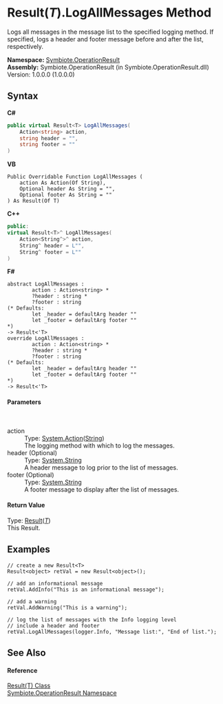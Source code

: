 # Result(*T*).LogAllMessages Method 
 

Logs all messages in the message list to the specified logging method. If specified, logs a header and footer message before and after the list, respectively.

**Namespace:**&nbsp;<a href="846ea925-838c-f4a8-6a8a-689eb9584d48">Symbiote.OperationResult</a><br />**Assembly:**&nbsp;Symbiote.OperationResult (in Symbiote.OperationResult.dll) Version: 1.0.0.0 (1.0.0.0)

## Syntax

**C#**<br />
``` C#
public virtual Result<T> LogAllMessages(
	Action<string> action,
	string header = "",
	string footer = ""
)
```

**VB**<br />
``` VB
Public Overridable Function LogAllMessages ( 
	action As Action(Of String),
	Optional header As String = "",
	Optional footer As String = ""
) As Result(Of T)
```

**C++**<br />
``` C++
public:
virtual Result<T>^ LogAllMessages(
	Action<String^>^ action, 
	String^ header = L"", 
	String^ footer = L""
)
```

**F#**<br />
``` F#
abstract LogAllMessages : 
        action : Action<string> * 
        ?header : string * 
        ?footer : string 
(* Defaults:
        let _header = defaultArg header ""
        let _footer = defaultArg footer ""
*)
-> Result<'T> 
override LogAllMessages : 
        action : Action<string> * 
        ?header : string * 
        ?footer : string 
(* Defaults:
        let _header = defaultArg header ""
        let _footer = defaultArg footer ""
*)
-> Result<'T> 
```


#### Parameters
&nbsp;<dl><dt>action</dt><dd>Type: <a href="http://msdn2.microsoft.com/en-us/library/018hxwa8" target="_blank">System.Action</a>(<a href="http://msdn2.microsoft.com/en-us/library/s1wwdcbf" target="_blank">String</a>)<br />The logging method with which to log the messages.</dd><dt>header (Optional)</dt><dd>Type: <a href="http://msdn2.microsoft.com/en-us/library/s1wwdcbf" target="_blank">System.String</a><br />A header message to log prior to the list of messages.</dd><dt>footer (Optional)</dt><dd>Type: <a href="http://msdn2.microsoft.com/en-us/library/s1wwdcbf" target="_blank">System.String</a><br />A footer message to display after the list of messages.</dd></dl>

#### Return Value
Type: <a href="55164352-8217-3c5a-4180-bc60c2e2b83f">Result</a>(<a href="55164352-8217-3c5a-4180-bc60c2e2b83f">*T*</a>)<br />This Result.

## Examples

```
// create a new Result<T>
Result<object> retVal = new Result<object>();

// add an informational message
retVal.AddInfo("This is an informational message");

// add a warning
retVal.AddWarning("This is a warning");

// log the list of messages with the Info logging level
// include a header and footer
retVal.LogAllMessages(logger.Info, "Message list:", "End of list.");
```


## See Also


#### Reference
<a href="55164352-8217-3c5a-4180-bc60c2e2b83f">Result(T) Class</a><br /><a href="846ea925-838c-f4a8-6a8a-689eb9584d48">Symbiote.OperationResult Namespace</a><br />
